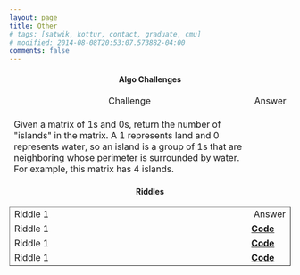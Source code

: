 ```yaml
---
layout: page
title: Other
# tags: [satwik, kottur, contact, graduate, cmu]
# modified: 2014-08-08T20:53:07.573882-04:00
comments: false
--- 
```



<h4 style="text-align: center;"><strong>Algo Challenges</strong></h4>
<table border="0" style="height: 146px; width: 100%; border-collapse: collapse; border-style: hidden;">
<thead>
<tr style="height: 20px;">
<td style="width: 89.4736%; height: 20px; text-align: center; border-style: hidden;"><span style="background-color: #ffffff;">Challenge</span></td>
<td style="width: 10.5264%; height: 20px; text-align: center; border-style: hidden;">Answer</td>
</tr>
</thead>
<tbody>
<tr style="height: 21px;">
<td style="width: 89.4736%; height: 21px; border-style: hidden;"><p><span>Given a matrix of 1s and 0s, return the number of "islands" in the matrix. A 1 represents land and 0 represents water, so an island is a group of 1s that are neighboring whose perimeter is surrounded by water. For example, this matrix has 4 islands. </span></p>
<p><span>1 0 0 0 0</span><br /><span>0 0 1 1 0</span><br /><span>0 1 1 0 0</span><br /><span>0 0 0 0 0</span><br /><span>1 1 0 0 1</span><br /><span>1 1 0 0 1</span></p>
</td>
<td style="width: 10.5264%; height: 21px; text-align: center; border-style: hidden;"><a href="https://github.com/vikumsw/Algorithms_For_Problem_Solving/blob/master/Solutions/CounttheIslands.py"><strong>Code</strong></a></td>
</tr>
<tr style="height: 21px;">
<td style="width: 89.4736%; height: 21px; border-style: hidden;"><span style="background-color: #ffffff;">Challenge 1</span></td>
<td style="width: 10.5264%; height: 21px; text-align: center; border-style: hidden;"><a href="asdd"><strong>Code</strong></a></td>
</tr>
<tr style="height: 21px;">
<td style="width: 89.4736%; height: 21px; border-style: hidden;"><span style="background-color: #ffffff;">Challenge 1</span></td>
<td style="width: 10.5264%; height: 21px; text-align: center; border-style: hidden;"><a href="asdd"><strong>Code</strong></a></td>
</tr>
<tr style="height: 21px;">
<td style="width: 89.4736%; height: 21px; border-style: hidden;"><span style="background-color: #ffffff;">Challenge 1</span></td>
<td style="width: 10.5264%; height: 21px; text-align: center; border-style: hidden;"><a href="asdd"><strong>Code</strong></a></td>
</tr>
<tr style="height: 21px;">
<td style="width: 89.4736%; height: 21px; border-style: hidden;"><span style="background-color: #ffffff;">Challenge 1</span></td>
<td style="width: 10.5264%; height: 21px; text-align: center; border-style: hidden;"><a href="asdd"><strong>Code</strong></a></td>
</tr>
<tr style="height: 21px;">
<td style="width: 89.4736%; height: 21px; border-style: hidden;"></td>
<td style="width: 10.5264%; height: 21px; text-align: center; border-style: hidden;"></td>
</tr>
</tbody>
</table>
<p></p>
<h4 style="text-align: center;">Riddles</h4>
<table border="1" style="border-collapse: collapse; width: 100%;">
<tbody>
<tr style="height: 21px;">
<td style="width: 89.5297%; height: 21px; border-style: hidden;">Riddle 1</td>
<td style="width: 10.4703%; height: 21px; border-style: hidden;">&nbsp;Answer</td>
</tr>
<tr style="height: 21px;">
<td style="width: 89.5297%; height: 21px; border-style: hidden;">Riddle 1</td>
<td style="width: 10.4703%; height: 21px; border-style: hidden;"><a href="asdd"><strong>Code</strong></a></td>
</tr>
<tr style="height: 20px;">
<td style="width: 89.5297%; height: 20px; border-style: hidden;">Riddle 1</td>
<td style="width: 10.4703%; height: 20px; border-style: hidden;"><a href="asdd"><strong>Code</strong></a></td>
</tr>
<tr style="height: 21px;">
<td style="width: 89.5297%; height: 21px; border-style: hidden;">Riddle 1</td>
<td style="width: 10.4703%; height: 21px; border-style: hidden;"><a href="asdd"><strong>Code</strong></a></td>
</tr>
</tbody>
</table>
<p></p>
